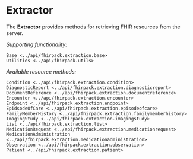# Extractor

The **Extractor** provides methods for retrieving FHIR resources from the server.

*Supporting functionality:*
```{toctree}
Base <../api/fhirpack.extraction.base>
Utilities <../api/fhirpack.utils>
```

*Available resource methods:*
```{toctree}
Condition <../api/fhirpack.extraction.condition>
DiagnosticReport <../api/fhirpack.extraction.diagnosticreport>
DocumentReference <../api/fhirpack.extraction.documentreference>
Encounter <../api/fhirpack.extraction.encounter>
Endpoint <../api/fhirpack.extraction.endpoint>
EpidsodeOfCare <../api/fhirpack.extraction.episodeofcare>
FamilyMemberHistory <../api/fhirpack.extraction.familymemberhistory>
ImagingStudy <../api/fhirpack.extraction.imagingstudy>
List <../api/fhirpack.extraction.list>
MedicationRequest <../api/fhirpack.extraction.medicationrequest>
MedicationAdministration <../api/fhirpack.extraction.medicationadministration>
Observation <../api/fhirpack.extraction.observation>
Patient <../api/fhirpack.extraction.patient>
```
